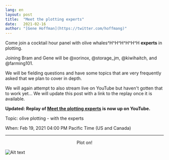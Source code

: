 ```yaml
---
lang: en
layout: post
title:  "Meet the plotting experts"
date:   2021-02-16
author: "[Gene Hoffman](https://twitter.com/hoffmang)"
---
```


Come join a cocktail hour panel with olive whales^H^H^H^H^H^H **experts** in plotting.

Joining Bram and Gene will be @xorinox, @storage_jm, @kiwihaitch, and @farming101.

We will be fielding questions and have some topics that are very frequently asked that we plan to cover in depth.

We will again attempt to also stream live on YouTube but haven't gotten that to work yet... We will update this post with a link to the replay once it is available.

**Updated: Replay of [Meet the plotting experts](https://youtu.be/wDVsZMDlQYw) is now up on YouTube.**

Topic: olive plotting - with the experts

When: Feb 19, 2021 04:00 PM Pacific Time (US and Canada)

***

<p style="text-align: center;">Plot on!</p>

![Alt text](https://www.abc.net.au/news/image/10933308-3x2-940x627.jpg)
